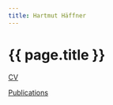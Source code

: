 ```yaml
---
title: Hartmut Häffner
---
```


# {{ page.title }}

[CV](/members/hartmut/CV-haeffner.pdf)

[Publications](/members/hartmut/publications-haeffner.pdf)
